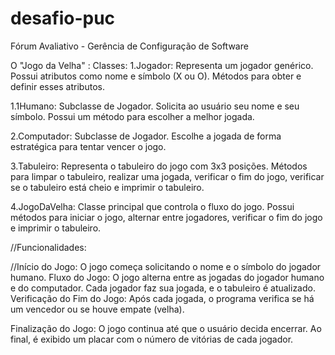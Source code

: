 # desafio-puc
Fórum Avaliativo - Gerência de Configuração de Software

O "Jogo da Velha" :
Classes:
1.Jogador:
Representa um jogador genérico.
Possui atributos como nome e símbolo (X ou O).
Métodos para obter e definir esses atributos.

1.1Humano:
Subclasse de Jogador.
Solicita ao usuário seu nome e seu símbolo.
Possui um método para escolher a melhor jogada.

2.Computador:
Subclasse de Jogador.
Escolhe a jogada de forma estratégica para tentar vencer o jogo.

3.Tabuleiro:
Representa o tabuleiro do jogo com 3x3 posições.
Métodos para limpar o tabuleiro, realizar uma jogada, verificar o fim do jogo, verificar se o tabuleiro está cheio e imprimir o tabuleiro.

4.JogoDaVelha:
Classe principal que controla o fluxo do jogo.
Possui métodos para iniciar o jogo, alternar entre jogadores, verificar o fim do jogo e imprimir o tabuleiro.

//Funcionalidades:

//Início do Jogo:
O jogo começa solicitando o nome e o símbolo do jogador humano.
Fluxo do Jogo:
O jogo alterna entre as jogadas do jogador humano e do computador.
Cada jogador faz sua jogada, e o tabuleiro é atualizado.
Verificação do Fim do Jogo:
Após cada jogada, o programa verifica se há um vencedor ou se houve empate (velha).

Finalização do Jogo:
O jogo continua até que o usuário decida encerrar.
Ao final, é exibido um placar com o número de vitórias de cada jogador.